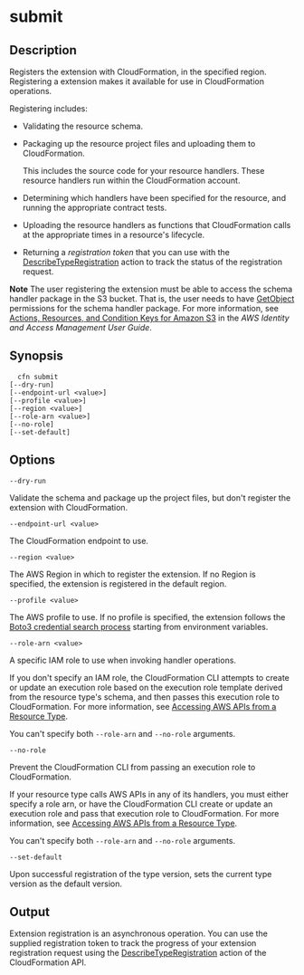 # submit<a name="resource-type-cli-submit"></a>

## Description<a name="resource-type-cli-submit-description"></a>

Registers the extension with CloudFormation, in the specified region\. Registering a extension makes it available for use in CloudFormation operations\.

Registering includes:
+ Validating the resource schema\.
+ Packaging up the resource project files and uploading them to CloudFormation\.

  This includes the source code for your resource handlers\. These resource handlers run within the CloudFormation account\.
+ Determining which handlers have been specified for the resource, and running the appropriate contract tests\.
+ Uploading the resource handlers as functions that CloudFormation calls at the appropriate times in a resource's lifecycle\.
+ Returning a *registration token* that you can use with the [DescribeTypeRegistration](https://docs.aws.amazon.com/AWSCloudFormation/latest/APIReference/API_DescribeTypeRegistration.html) action to track the status of the registration request\.

**Note**
The user registering the extension must be able to access the schema handler package in the S3 bucket\. That is, the user needs to have [GetObject](https://docs.aws.amazon.com/AmazonS3/latest/API/API_GetObject.html) permissions for the schema handler package\. For more information, see [Actions, Resources, and Condition Keys for Amazon S3](https://docs.aws.amazon.com/IAM/latest/UserGuide/list_amazons3.html) in the *AWS Identity and Access Management User Guide*\.

## Synopsis<a name="resource-type-cli-submit-synopsis"></a>

```
  cfn submit
[--dry-run]
[--endpoint-url <value>]
[--profile <value>]
[--region <value>]
[--role-arn <value>]
[--no-role]
[--set-default]
```

## Options<a name="resource-type-cli-submit-options"></a>

`--dry-run`

Validate the schema and package up the project files, but don't register the extension with CloudFormation\.

`--endpoint-url <value>`

The CloudFormation endpoint to use\.

`--region <value>`

The AWS Region in which to register the extension\. If no Region is specified, the extension is registered in the default region\.

`--profile <value>`

The AWS profile to use\. If no profile is specified, the extension follows the [Boto3 credential search process](https://boto3.amazonaws.com/v1/documentation/api/latest/guide/credentials.html#configuring-credentials) starting from environment variables\.

`--role-arn <value>`

A specific IAM role to use when invoking handler operations\.

If you don't specify an IAM role, the CloudFormation CLI attempts to create or update an execution role based on the execution role template derived from the resource type's schema, and then passes this execution role to CloudFormation\. For more information, see [Accessing AWS APIs from a Resource Type](https://docs.aws.amazon.com/cloudformation-cli/latest/userguide/resource-type-develop.html#resource-type-develop-executionrole)\.

You can't specify both `--role-arn` and `--no-role` arguments\.

`--no-role`

Prevent the CloudFormation CLI from passing an execution role to CloudFormation\.

If your resource type calls AWS APIs in any of its handlers, you must either specify a role arn, or have the CloudFormation CLI create or update an execution role and pass that execution role to CloudFormation\. For more information, see [Accessing AWS APIs from a Resource Type](https://docs.aws.amazon.com/cloudformation-cli/latest/userguide/resource-type-develop.html#resource-type-develop-executionrole)\.

You can't specify both `--role-arn` and `--no-role` arguments\.

`--set-default`

Upon successful registration of the type version, sets the current type version as the default version\.

## Output<a name="resource-type-cli-submit-output"></a>

Extension registration is an asynchronous operation\. You can use the supplied registration token to track the progress of your extension registration request using the [DescribeTypeRegistration](https://docs.aws.amazon.com/AWSCloudFormation/latest/APIReference/API_DescribeTypeRegistration.html) action of the CloudFormation API\.
